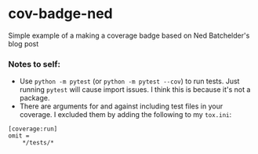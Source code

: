 # cov-badge-ned
Simple example of a making a coverage badge based on Ned Batchelder's blog post

### Notes to self:
- Use `python -m pytest` (or `python -m pytest --cov`) to run tests. Just running `pytest` will cause import issues. I think this is because it's not a package.
- There are arguments for and against including test files in your coverage. I excluded them by adding the following to my `tox.ini`:
```
[coverage:run]
omit =
    */tests/*
```
